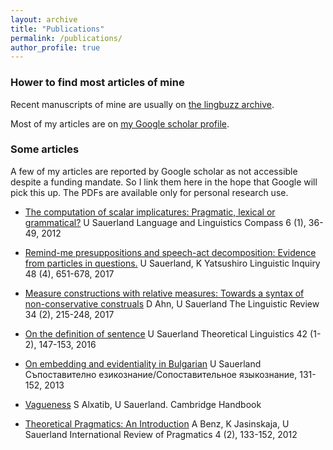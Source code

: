 ```yaml
---
layout: archive
title: "Publications"
permalink: /publications/
author_profile: true
---
```


### Hower to find most articles of mine

Recent manuscripts of mine are usually on  <a href="https://ling.auf.net/lingbuzz/_search?q=sauerland">the lingbuzz archive</a>.

Most of my articles are on <a href="https://scholar.google.de/citations?hl=en&user=CI43kbkAAAAJ&view_op=list_works&sortby=pubdate">my Google scholar profile</a>.


### Some articles

A few of my articles are reported by Google scholar as not accessible despite a funding mandate. So I link them here in the hope that Google will pick this up.  The PDFs are available only for personal research use.

- [The computation of scalar implicatures: Pragmatic, lexical or grammatical?](https://drive.google.com/file/d/1Jy1dlp0xRj7-Uphi6sQB8mgneXIOUGye/view?usp=sharing) U Sauerland
Language and Linguistics Compass 6 (1), 36-49, 2012

- [Remind-me presuppositions and speech-act decomposition: Evidence from particles in questions.](https://drive.google.com/file/d/13mml3tJyHE-T7rVR7B1DjgDYD9_b-C22/view?usp=sharing)
U Sauerland, K Yatsushiro
Linguistic Inquiry 48 (4), 651-678, 2017

- [Measure constructions with relative measures: Towards a syntax of non-conservative construals](https://drive.google.com/file/d/1bJGLF_euss6q85A2oEWy4k-hbPPDj1jj/view?usp=sharing)
D Ahn, U Sauerland
The Linguistic Review 34 (2), 215-248, 2017

- [On the definition of sentence](https://drive.google.com/file/d/13nEplRowcEcSCs0BYHYtxdQ7Sf7CfIwZ/view?usp=sharing)
U Sauerland
Theoretical Linguistics 42 (1-2), 147-153, 2016

- [On embedding and evidentiality in Bulgarian](https://drive.google.com/file/d/1B317E8HsW9UALqbG_oP6Y7fE8UvpSm9l/view?usp=sharing)
U Sauerland
Съпоставително езикознание/Сопоставительное языкознание, 131-152, 2013

- [Vagueness](https://drive.google.com/file/d/1wyDZHSA5J_W6XIL0S8IfdgCohyoJKNEx/view?usp=sharing)
S Alxatib, U Sauerland.
Cambridge Handbook

- [Theoretical Pragmatics: An Introduction]()
A Benz, K Jasinskaja, U Sauerland
International Review of Pragmatics 4 (2), 133-152, 2012
